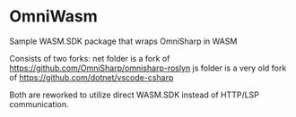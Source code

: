 # OmniWasm
Sample WASM.SDK package that wraps OmniSharp in WASM

Consists of two forks:
net folder is a fork of https://github.com/OmniSharp/omnisharp-roslyn
js folder is a very old fork of https://github.com/dotnet/vscode-csharp

Both are reworked to utilize direct WASM.SDK instead of HTTP/LSP communication.
